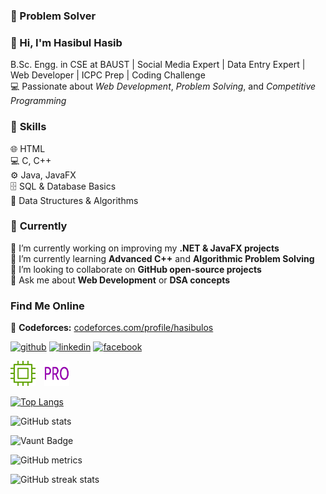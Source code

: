 ### 🌟 Problem Solver 

### 👋 Hi, I'm **Hasibul Hasib**  
B.Sc. Engg. in CSE at BAUST | Social Media Expert | Data Entry Expert | Web Developer | ICPC Prep | Coding Challenge  
💻 Passionate about *Web Development*, *Problem Solving*, and *Competitive Programming*

### 🧠 **Skills**  
🌐 HTML  
💻 C, C++  
⚙️ Java, JavaFX  
🗄️ SQL & Database Basics  
🧩 Data Structures & Algorithms  

### 🚀 **Currently**  
🔭 I’m currently working on improving my **.NET & JavaFX projects**  
🌱 I’m currently learning **Advanced C++** and **Algorithmic Problem Solving**  
👯 I’m looking to collaborate on **GitHub open-source projects**  
💬 Ask me about **Web Development** or **DSA concepts**


### **Find Me Online**

🧠 **Codeforces:** [codeforces.com/profile/hasibulos](https://codeforces.com/profile/hasibulos)


[<img src='https://cdn.jsdelivr.net/npm/simple-icons@3.0.1/icons/github.svg' alt='github' height='40'>](https://github.com/hasibulos)  [<img src='https://cdn.jsdelivr.net/npm/simple-icons@3.0.1/icons/linkedin.svg' alt='linkedin' height='40'>](https://www.linkedin.com/in/hasibulhasib/)  [<img src='https://cdn.jsdelivr.net/npm/simple-icons@3.0.1/icons/facebook.svg' alt='facebook' height='40'>](https://www.facebook.com/hasibulos)  

<a href='https://docs.github.com/en/developers'><img src='https://raw.githubusercontent.com/acervenky/animated-github-badges/master/assets/devbadge.gif' width='40' height='40'></a> <a href='https://github.com/pricing'><img src='https://raw.githubusercontent.com/acervenky/animated-github-badges/master/assets/pro.gif' width='40' height='40'></a> 

[![Top Langs](https://github-readme-stats.vercel.app/api/top-langs/?username=hasibulos)](https://github.com/anuraghazra/github-readme-stats)

![GitHub stats](https://github-readme-stats.vercel.app/api?username=hasibulos&show_icons=true&count_private=true)  

![Vaunt Badge](https://api.vaunt.dev/v1/github/entities/hasibulos/contributions?format=svg&private=true)  

![GitHub metrics](https://metrics.lecoq.io/hasibulos)  

![GitHub streak stats](https://streak-stats.demolab.com/?user=hasibulos)  




